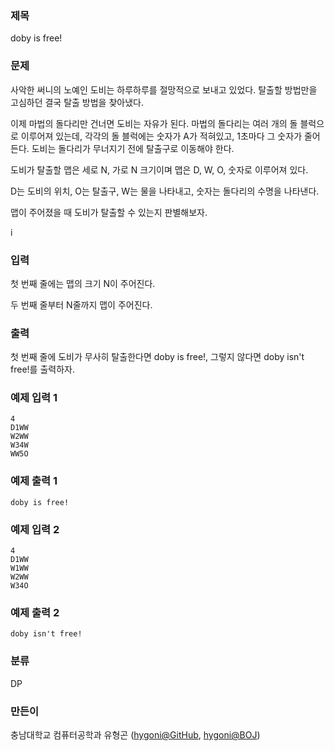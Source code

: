 ### 제목
doby is free!

### 문제
<p>사악한 써니의 노예인 도비는 하루하루를 절망적으로 보내고 있었다. 탈출할 방법만을 고심하던 결국 탈출 방법을 찾아냈다.<p>
<p>이제 마법의 돌다리만 건너면 도비는 자유가 된다. 마법의 돌다리는 여러 개의 돌 블럭으로 이루어져 있는데, 각각의 돌 블럭에는 숫자가 A가 적혀있고, 1초마다 그 숫자가 줄어든다. 도비는 돌다리가 무너지기 전에 탈출구로 이동해야 한다. </p>
<p>도비가 탈출할 맵은 세로 N, 가로 N 크기이며 맵은 D, W, O, 숫자로 이루어져 있다.</p>
<p>D는 도비의 위치, O는 탈출구, W는 물을 나타내고, 숫자는 돌다리의 수명을 나타낸다.</p>

<p>맵이 주어졌을 때 도비가 탈출할 수 있는지 판별해보자.</p>i

### 입력
<p>첫 번째 줄에는 맵의 크기 N이 주어진다.</p>
<p>두 번째 줄부터 N줄까지 맵이 주어진다.</p>

### 출력
<p>첫 번째 줄에 도비가 무사히 탈출한다면 doby is free!, 그렇지 않다면 doby isn't free!를 출력하자.</p>

### 예제 입력 1
```
4
D1WW
W2WW
W34W
WW5O
```

### 예제 출력 1
```
doby is free!
```

### 예제 입력 2
```
4
D1WW
W1WW
W2WW
W34O
```

### 예제 출력 2
```
doby isn't free!
```

### 분류
DP

### 만든이
충남대학교 컴퓨터공학과 유형곤 ([hygoni@GitHub](https://github.com/hygoni), [hygoni@BOJ](https://www.acmicpc.net/user/hygoni))
